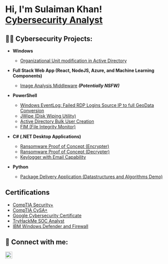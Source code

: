 <h1>Hi, I'm Sulaiman Khan! <br> <a href="https://www.linkedin.com/in/sulaimanbkhan/">Cybersecurity Analyst</a>

  <h2>👨‍💻 Cybersecurity Projects:</h2>

- <b>Windows</b>
  - [Organizational Unit modification in Active Directory](https://github.com/Salrocks/Active-Directory-OUs-modifications/tree/main)
 
  
- <b>Full Stack Web App (React, NodeJS, Azure, and Machine Learning Components)</b>
  - [Image Analysis Middleware](https://github.com/joshmadakor1/4chan-Image-Analysis-Middleware-C964) <b><i>(Potentially NSFW)</b></i>
- <b>PowerShell</b>
  - [Windows EventLog: Failed RDP Logins Source IP to full GeoData Conversion](https://github.com/joshmadakor1/Sentinel-Lab)
  - [JWipe (Disk Wiping Utility)](https://github.com/joshmadakor1/Jwipe.PowerShell)
  - [Active Directory Bulk User Creation](https://github.com/joshmadakor1/AD_PS)
  - [FIM (File Integrity Monitor)](https://github.com/joshmadakor1/PowerShell-Integrity-FIM)
- <b>C# (.NET Desktop Applications)</b>
  - [Ransomware Proof of Concept (Encrypter)](https://github.com/joshmadakor1/EncrypterPOC)
  - [Ransomware Proof of Concept (Decrypter)](https://github.com/joshmadakor1/DecrypterPOC)
  - [Keylogger with Email Capability](https://github.com/joshmadakor1/Key-Logger-With-Email)
- <b>Python</b>
  - [Package Delivery Application (Datastructures and Algorithms Demo)](https://github.com/joshmadakor1/Package-Delivery-Pathfinding-Algorithm)

<h2> Certifications </h2>

- [CompTIA Security+](http://verify.CompTIA.org)
- [CompTIA CySA+](http://verify.CompTIA.org)
- [Google Cybersecurity Certificate](https://coursera.org/share/a8b654413a7d2fecf23e603f0ef6f51a)
- [TryHackMe SOC Analyst](https://tryhackme-certificates.s3-eu-west-1.amazonaws.com/THM-50EXOJU37O.png)
- [IBM Windows Defender and Firewall](https://coursera.org/share/3f04408fd953b5b919690c26ab37986b)

<h2> 🤳 Connect with me:</h2>


[<img align="left" alt="JoshMadakor | LinkedIn" width="22px" src="https://cdn.jsdelivr.net/npm/simple-icons@v3/icons/linkedin.svg" />][linkedin]



[linkedin]:[https://www.linkedin.com/in/sulaimanbkhan/]

<!--
**joshmadakor1/joshmadakor1** is a ✨ _special_ ✨ repository because its `README.md` (this file) appears on your GitHub profile.

Here are some ideas to get you started:

- 🔭 I’m currently working on ...
- 🌱 I’m currently learning ...
- 👯 I’m looking to collaborate on ...
- 🤔 I’m looking for help with ...
- 💬 Ask me about ...
- 📫 How to reach me: ...
- 😄 Pronouns: ...
- ⚡ Fun fact: ...
-->
